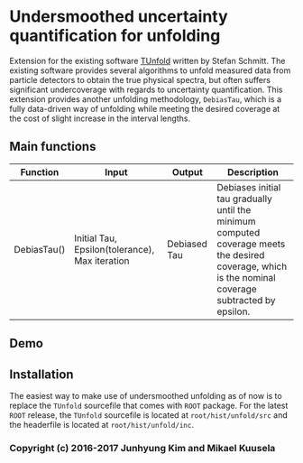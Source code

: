 # Undersmoothed uncertainty quantification for unfolding    

Extension for the existing software [TUnfold](https://www.desy.de/~sschmitt/tunfold.html) written by Stefan Schmitt. The existing software provides several algorithms to unfold measured data from particle detectors to obtain the true physical spectra, but often suffers significant undercoverage with regards to uncertainty quantification. This extension provides another unfolding methodology, `DebiasTau`, which is a fully data-driven way of unfolding while meeting the desired coverage at the cost of slight increase in the interval lengths.

## Main functions

| Function | Input | Output | Description |
| --- | --- | --- | --- |
| DebiasTau() | Initial Tau, Epsilon(tolerance), Max iteration | Debiased Tau | Debiases initial tau gradually until the minimum computed coverage meets the desired coverage, which is the nominal coverage subtracted by epsilon. |

## Demo

## Installation
The easiest way to make use of undersmoothed unfolding as of now is to replace the `TUnfold` sourcefile that comes with `ROOT` package. For the latest `ROOT` release, the `TUnfold` sourcefile is located at `root/hist/unfold/src` and the headerfile is located at `root/hist/unfold/inc`.


### Copyright (c) 2016-2017 Junhyung Kim and Mikael Kuusela
